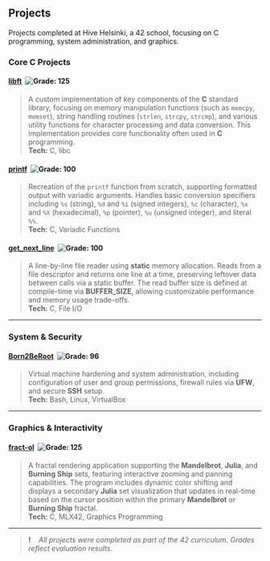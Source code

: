 ## Projects

Projects completed at Hive Helsinki, a 42 school, focusing on C programming, system administration, and graphics.

### Core C Projects

#### [**libft**](https://github.com/usvapel/libft) &nbsp;![Grade: 125](https://img.shields.io/badge/125-1?style=flat-square)
> A custom implementation of key components of the **C** standard library, focusing on memory manipulation functions (such as `memcpy`, `memset`), string handling routines (`strlen`, `strcpy`, `strcmp`), and various utility functions for character processing and data conversion. This implementation provides core functionality often used in **C** programming.  
**Tech:** C, libc

#### [**printf**](https://github.com/usvapel/printf) &nbsp;![Grade: 100](https://img.shields.io/badge/100-1?style=flat-square)
> Recreation of the `printf` function from scratch, supporting formatted output with variadic arguments.
Handles basic conversion specifiers including `%s` (string), `%d` and `%i` (signed integers), `%c` (character), `%x` and `%X` (hexadecimal), `%p` (pointer), `%u` (unsigned integer), and literal `%%`.  
**Tech:** C, Variadic Functions

#### [**get_next_line**](https://github.com/usvapel/get_next_line) &nbsp;![Grade: 100](https://img.shields.io/badge/100-1?style=flat-square)
> A line-by-line file reader using **static** memory allocation.
Reads from a file descriptor and returns one line at a time, preserving leftover data between calls via a static buffer.
The read buffer size is defined at compile-time via **BUFFER_SIZE**, allowing customizable performance and memory usage trade-offs.  
**Tech:** C, File I/O

---

### System & Security

#### [**Born2BeRoot**](https://github.com/usvapel/born2BeRoot) &nbsp;![Grade: 96](https://img.shields.io/badge/96-1?style=flat-square)
> Virtual machine hardening and system administration, including configuration of user and group permissions, firewall rules via **UFW**, and secure **SSH** setup.  
**Tech:** Bash, Linux, VirtualBox

---

### Graphics & Interactivity

#### [**fract-ol**](https://github.com/usvapel/fract-ol) &nbsp;![Grade: 125](https://img.shields.io/badge/125-1?style=flat-square)
> A fractal rendering application supporting the **Mandelbrot**, **Julia**, and **Burning Ship** sets, featuring interactive zooming and panning capabilities.
The program includes dynamic color shifting and displays a secondary **Julia** set visualization that updates in real-time based on the cursor position within the primary **Mandelbrot** or **Burning Ship** fractal.  
**Tech:** C, MLX42, Graphics Programming

---

> **!** &nbsp;&nbsp; *All projects were completed as part of the 42 curriculum. Grades reflect evaluation results.*  

